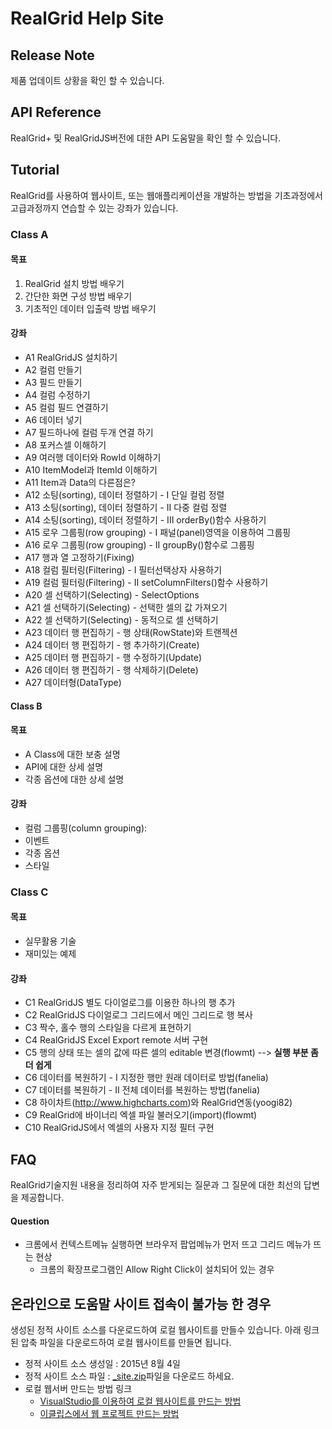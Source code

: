 # RealGrid Help Site

## Release Note
제품 업데이트 상황을 확인 할 수 있습니다.

## API Reference
RealGrid+ 및 RealGridJS버전에 대한 API 도움말을 확인 할 수 있습니다.

## Tutorial
RealGrid를 사용하여 웹사이트, 또는 웹애플리케이션을 개발하는 방법을 기초과정에서 고급과정까지 연습할 수 있는 강좌가 있습니다.

### Class A

#### 목표
1. RealGrid 설치 방법 배우기
2. 간단한 화면 구성 방법 배우기
3. 기초적인 데이터 입출력 방법 배우기 

#### 강좌
* A1 RealGridJS 설치하기
* A2 컬럼 만들기
* A3 필드 만들기
* A4 컬럼 수정하기
* A5 컬럼 필드 연결하기
* A6 데이터 넣기 
* A7 필드하나에 컬럼 두개 연결 하기
* A8 포커스셀 이해하기
* A9 여러행 데이터와 RowId 이해하기
* A10 ItemModel과 ItemId 이해하기
* A11 Item과 Data의 다른점은?
* A12 소팅(sorting), 데이터 정렬하기 - I 단일 컬럼 정렬 
* A13 소팅(sorting), 데이터 정렬하기 - II 다중 컬럼 정렬 
* A14 소팅(sorting), 데이터 정렬하기 - III orderBy()함수 사용하기
* A15 로우 그룹핑(row grouping) - I 패널(panel)영역을 이용하여 그룹핑
* A16 로우 그룹핑(row grouping) - II groupBy()함수로 그룹핑
* A17 행과 열 고정하기(Fixing)
* A18 컬럼 필터링(Filtering) - I 필터선택상자 사용하기
* A19 컬럼 필터링(Filtering) - II setColumnFilters()함수 사용하기
* A20 셀 선택하기(Selecting) - SelectOptions
* A21 셀 선택하기(Selecting) - 선택한 셀의 값 가져오기
* A22 셀 선택하기(Selecting) - 동적으로 셀 선택하기
* A23 데이터 행 편집하기 - 행 상태(RowState)와 트랜젝션
* A24 데이터 행 편집하기 - 행 추가하기(Create)
* A25 데이터 행 편집하기 - 행 수정하기(Update)
* A26 데이터 행 편집하기 - 행 삭제하기(Delete)
* A27 데이터형(DataType)

#### Class B

#### 목표
* A Class에 대한 보충 설명
* API에 대한 상세 설명
* 각종 옵션에 대한 상세 설명

#### 강좌
* 컬럼 그룹핑(column grouping): 
* 이벤트
* 각종 옵션
* 스타일

### Class C

#### 목표
* 실무활용 기술
* 재미있는 예제

#### 강좌
* C1 RealGridJS 별도 다이얼로그를 이용한 하나의 행 추가
* C2 RealGridJS 다이얼로그 그리드에서 메인 그리드로 행 복사
* C3 짝수, 홀수 행의 스타일을 다르게 표현하기
* C4 RealGridJS Excel Export remote 서버 구현
* C5 행의 상태 또는 셀의 값에 따른 셀의 editable 변경(flowmt) --> **실행 부분 좀더 쉽게**
* C6 데이터를 복원하기 - I 지정한 행만 원래 데이터로 방법(fanelia)
* C7 데이터를 복원하기 - II 전체 데이터를 복원하는 방법(fanelia)
* C8 하이차트(http://www.highcharts.com)와 RealGrid연동(yoogi82)
* C9 RealGrid에 바이너리 엑셀 파일 불러오기(import)(flowmt)
* C10 RealGridJS에서 엑셀의 사용자 지정 필터 구현

## FAQ
RealGrid기술지원 내용을 정리하여 자주 받게되는 질문과 그 질문에 대한 최선의 답변을 제공합니다.

#### Question
* 크롬에서 컨텍스트메뉴 실행하면 브라우저 팝업메뉴가 먼저 뜨고 그리드 메뉴가 뜨는 현상
    * 크롬의 확장프로그램인 Allow Right Click이 설치되어 있는 경우

## 온라인으로 도움말 사이트 접속이 불가능 한 경우
생성된 정적 사이트 소스를 다운로드하여 로컬 웹사이트를 만들수 있습니다. 아래 링크된 압축 파일을 다운로드하여 로컬 웹사이트를 만들면 됩니다.

* 정적 사이트 소스 생성일 : 2015년 8월 4일   
* 정적 사이트 소스 파일 : [_site.zip](https://github.com/realgrid/realgrid.github.com/raw/master/_site.zip)파일을 다운로드 하세요.
* 로컬 웹서버 만드는 방법 링크
  * [VisualStudio를 이용하여 로컬 웹사이트를 만드는 방법](https://msdn.microsoft.com/ko-kr/library/tcywfea7(v=VS.80).aspx)
  * [이클립스에서 웹 프로젝트 만드는 방법](http://withcoding.com/33)
